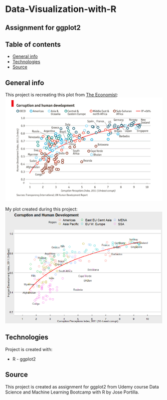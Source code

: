 # Data-Visualization-with-R
## Assignment for ggplot2

## Table of contents
* [General info](#general-info)
* [Technologies](#technologies)
* [Source](#source)

## General info
This project is recreating this plot from [The Economist](https://www.economist.com/graphic-detail/2011/12/02/corrosive-corruption):
![A correlation between corruption and development](./The_Economist_plot.png)

My plot created during this project:
![my plot](./my_plot.png)
	
## Technologies
Project is created with:
* R - ggplot2 

## Source
This project is created as assignment for ggplot2 from Udemy course Data Science and Machine Learning Bootcamp with R by Jose Portilla.

